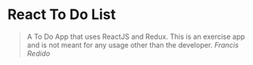 # React To Do List

> A To Do App that uses ReactJS and Redux.
> This is an exercise app and is not meant for any usage other than the developer.
> *Francis Redido*
